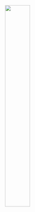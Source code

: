 <div align="center" style="display: flex; justify-content: center; align-items: center; height: 100vh;">
  <img src="https://github.com/sacosent/sacosent/assets/72815091/cee6ba2f-5fbd-4933-9298-3d0cc5611b51" width="40%">
</div>

At PHIRO, every project is a collaborative effort, driven by passion and innovation. Join us in creating technology that makes a difference. Publish a dream, venture an idea, create a product, share the success.

🔥 Ignite Inovation, Share Success 🔥

<div align="center">
  <sub> <a href="https://www.linkedin.com/in/santiago-cosentino-2923ab156/" target="_blank">Santiago Cosentino</a><br>
  <small> First Edition: June, 2024</small>  
  </sub>
</div>

<!--
**sacosent/sacosent** is a ✨ _special_ ✨ repository because its `README.md` (this file) appears on your GitHub profile.

Here are some ideas to get you started:

- 🔭 I’m currently working on ...
- 🌱 I’m currently learning ...
- 👯 I’m looking to collaborate on ...
- 🤔 I’m looking for help with ...
- 💬 Ask me about ...
- 📫 How to reach me: ...
- 😄 Pronouns: ...
- ⚡ Fun fact: ...
-->

